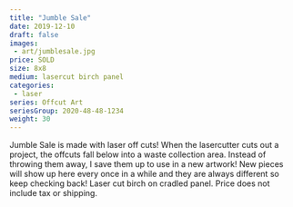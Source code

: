 ```yaml
---
title: "Jumble Sale"
date: 2019-12-10
draft: false
images:
 - art/jumblesale.jpg
price: SOLD
size: 8x8 
medium: lasercut birch panel
categories:
 - laser
series: Offcut Art
seriesGroup: 2020-48-48-1234
weight: 30
---
```


Jumble Sale is made with laser off cuts! When the lasercutter cuts out a project, the offcuts fall below into a waste collection area. Instead of throwing them away, I save them up to use in a new artwork! New pieces will show up here every once in a while and they are always different so keep checking back!  Laser cut birch on cradled panel. Price does not include tax or shipping.